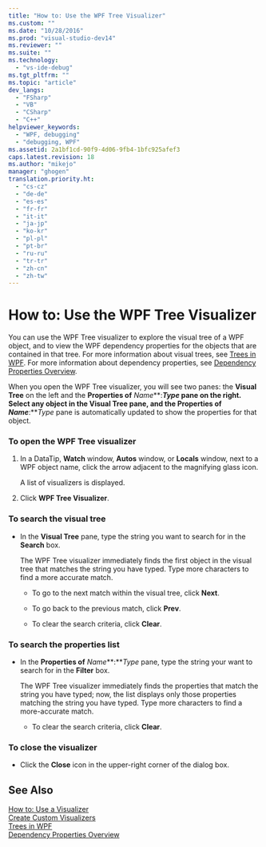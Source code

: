 ```yaml
---
title: "How to: Use the WPF Tree Visualizer"
ms.custom: ""
ms.date: "10/28/2016"
ms.prod: "visual-studio-dev14"
ms.reviewer: ""
ms.suite: ""
ms.technology: 
  - "vs-ide-debug"
ms.tgt_pltfrm: ""
ms.topic: "article"
dev_langs: 
  - "FSharp"
  - "VB"
  - "CSharp"
  - "C++"
helpviewer_keywords: 
  - "WPF, debugging"
  - "debugging, WPF"
ms.assetid: 2a1bf1cd-90f9-4d06-9fb4-1bfc925afef3
caps.latest.revision: 18
ms.author: "mikejo"
manager: "ghogen"
translation.priority.ht: 
  - "cs-cz"
  - "de-de"
  - "es-es"
  - "fr-fr"
  - "it-it"
  - "ja-jp"
  - "ko-kr"
  - "pl-pl"
  - "pt-br"
  - "ru-ru"
  - "tr-tr"
  - "zh-cn"
  - "zh-tw"
---
```

# How to: Use the WPF Tree Visualizer
You can use the WPF Tree visualizer to explore the visual tree of a WPF object, and to view the WPF dependency properties for the objects that are contained in that tree. For more information about visual trees, see [Trees in WPF](../Topic/Trees%20in%20WPF.md). For more information about dependency properties, see [Dependency Properties Overview](../Topic/Dependency%20Properties%20Overview.md).  
  
 When you open the WPF Tree visualizer, you will see two panes: the **Visual Tree** on the left and the **Properties of** *Name***:***Type* pane on the right. Select any object in the **Visual Tree** pane, and the **Properties of** *Name***:***Type* pane is automatically updated to show the properties for that object.  
  
### To open the WPF Tree visualizer  
  
1.  In a DataTip, **Watch** window, **Autos** window, or **Locals** window, next to a WPF object name, click the arrow adjacent to the magnifying glass icon.  
  
     A list of visualizers is displayed.  
  
2.  Click **WPF Tree Visualizer**.  
  
### To search the visual tree  
  
-   In the **Visual Tree** pane, type the string you want to search for in the **Search** box.  
  
     The WPF Tree visualizer immediately finds the first object in the visual tree that matches the string you have typed. Type more characters to find a more accurate match.  
  
    -   To go to the next match within the visual tree, click **Next**.  
  
    -   To go back to the previous match, click **Prev**.  
  
    -   To clear the search criteria, click **Clear**.  
  
### To search the properties list  
  
-   In the **Properties of** *Name***:***Type* pane, type the string your want to search for in the **Filter** box.  
  
     The WPF Tree visualizer immediately finds the properties that match the string you have typed; now, the list displays only those properties matching the string you have typed. Type more characters to find a more-accurate match.  
  
    -   To clear the search criteria, click **Clear**.  
  
### To close the visualizer  
  
-   Click the **Close** icon in the upper-right corner of the dialog box.  
  
## See Also  
 [How to: Use a Visualizer](../misc/how-to-use-a-visualizer.md)   
 [Create Custom Visualizers](../debugger/create-custom-visualizers-of-data.md)   
 [Trees in WPF](../Topic/Trees%20in%20WPF.md)   
 [Dependency Properties Overview](../Topic/Dependency%20Properties%20Overview.md)